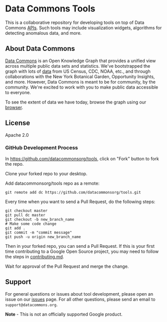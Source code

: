 # Data Commons Tools

This is a collaborative repository for developing tools on top of Data Commons
[APIs](http://docs.datacommons.org/api/). Such tools may include visualization
widgets, algorithms for detecting anomalous data, and more.

## About Data Commons

[Data Commons](https://datacommons.org/) is an Open Knowledge Graph that
provides a unified view across multiple public data sets and statistics.
We've bootstrapped the graph with lots of
[data](https://datacommons.org/datasets) from US Census, CDC, NOAA, etc.,
and through collaborations with the New York Botanical Garden,
Opportunity Insights, and more. However, Data Commons is
meant to be for community, by the community. We're excited to work with you
to make public data accessible to everyone.

To see the extent of data we have today, browse the graph using our
[browser](https://browser.datacommons.org/).


## License

Apache 2.0

### GitHub Development Process

In https://github.com/datacommonsorg/tools, click on "Fork" button to fork the repo.

Clone your forked repo to your desktop.

Add datacommonsorg/tools repo as a remote:

```shell
git remote add dc https://github.com/datacommonsorg/tools.git
```

Every time when you want to send a Pull Request, do the following steps:

```shell
git checkout master
git pull dc master
git checkout -b new_branch_name
# Make some code change
git add .
git commit -m "commit message"
git push -u origin new_branch_name
```

Then in your forked repo, you can send a Pull Request. If this is your first
time contributing to a Google Open Source project, you may need to follow the
steps in [contributing.md](contributing.md).

Wait for approval of the Pull Request and merge the change.

## Support

For general questions or issues about tool development, please open an issue
on our [issues](https://github.com/datacommonsorg/tools/issues) page. For all
other questions, please send an email to `support@datacommons.org`.

**Note** - This is not an officially supported Google product.

